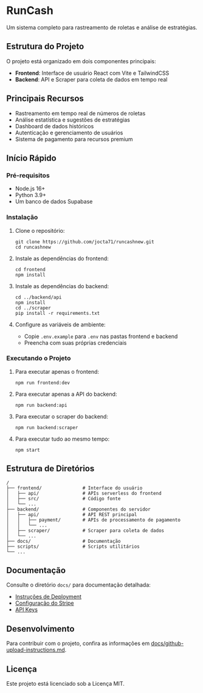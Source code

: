 # RunCash

Um sistema completo para rastreamento de roletas e análise de estratégias.

## Estrutura do Projeto

O projeto está organizado em dois componentes principais:

- **Frontend**: Interface de usuário React com Vite e TailwindCSS
- **Backend**: API e Scraper para coleta de dados em tempo real

## Principais Recursos

- Rastreamento em tempo real de números de roletas
- Análise estatística e sugestões de estratégias
- Dashboard de dados históricos
- Autenticação e gerenciamento de usuários
- Sistema de pagamento para recursos premium

## Início Rápido

### Pré-requisitos

- Node.js 16+
- Python 3.9+
- Um banco de dados Supabase

### Instalação

1. Clone o repositório:
   ```
   git clone https://github.com/jocta71/runcashnew.git
   cd runcashnew
   ```

2. Instale as dependências do frontend:
   ```
   cd frontend
   npm install
   ```

3. Instale as dependências do backend:
   ```
   cd ../backend/api
   npm install
   cd ../scraper
   pip install -r requirements.txt
   ```

4. Configure as variáveis de ambiente:
   - Copie `.env.example` para `.env` nas pastas frontend e backend
   - Preencha com suas próprias credenciais

### Executando o Projeto

1. Para executar apenas o frontend:
   ```
   npm run frontend:dev
   ```

2. Para executar apenas a API do backend:
   ```
   npm run backend:api
   ```

3. Para executar o scraper do backend:
   ```
   npm run backend:scraper
   ```

4. Para executar tudo ao mesmo tempo:
   ```
   npm start
   ```

## Estrutura de Diretórios

```
/
├── frontend/               # Interface do usuário
│   ├── api/                # APIs serverless do frontend
│   ├── src/                # Código fonte
│   └── ...
├── backend/                # Componentes do servidor
│   ├── api/                # API REST principal
│   │   ├── payment/        # APIs de processamento de pagamento
│   │   └── ...
│   ├── scraper/            # Scraper para coleta de dados
│   └── ...
├── docs/                   # Documentação
├── scripts/                # Scripts utilitários
└── ...
```

## Documentação

Consulte o diretório `docs/` para documentação detalhada:

- [Instruções de Deployment](docs/deploy-instructions.md)
- [Configuração do Stripe](docs/STRIPE_SETUP.md)
- [API Keys](docs/API_KEYS.md)

## Desenvolvimento

Para contribuir com o projeto, confira as informações em [docs/github-upload-instructions.md](docs/github-upload-instructions.md).

## Licença

Este projeto está licenciado sob a Licença MIT. 